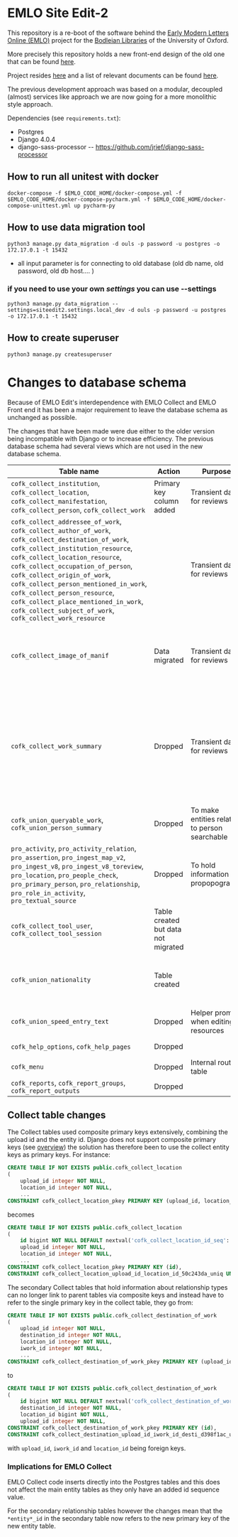 # EMLO Site Edit-2
This repository is a re-boot of the software behind the 
[Early Modern Letters Online (EMLO)](http://emlo.bodleian.ox.ac.uk/home) project for the 
[Bodleian Libraries](https://www.bodleian.ox.ac.uk/home) of the University of Oxford. 

More precisely this repository holds a new front-end design of the old one that can be found 
[here](https://github.com/culturesofknowledge/site-edit).

Project resides [here](https://github.com/culturesofknowledge/emlo-project/projects) and a list of relevant documents
can be found [here](https://github.com/culturesofknowledge/emlo-project/wiki/List-of-Documents).

The previous development approach was based on a modular, decoupled (almost) services like approach we are now
going for a more monolithic style approach.

Dependencies (see `requirements.txt`):
* Postgres
* Django 4.0.4
* django-sass-processor -- https://github.com/jrief/django-sass-processor

How to run all unitest with docker 
------------------------------------
```shell
docker-compose -f $EMLO_CODE_HOME/docker-compose.yml -f $EMLO_CODE_HOME/docker-compose-pycharm.yml -f $EMLO_CODE_HOME/docker-compose-unittest.yml up pycharm-py
```

How to use data migration tool
--------------------------------------

```shell
python3 manage.py data_migration -d ouls -p password -u postgres -o 172.17.0.1 -t 15432
```
* all input parameter is for connecting to old database (old db name, old password, old db host....  )

### if you need to use your own *settings* you can use --settings
```shell
python3 manage.py data_migration --settings=siteedit2.settings.local_dev -d ouls -p password -u postgres -o 172.17.0.1 -t 15432
```

How to create superuser 
----------------------------------
```shell
python3 manage.py createsuperuser
```


# Changes to database schema

Because of EMLO Edit's interdependence with EMLO Collect and EMLO Front end it has been a major requirement to
leave the database schema as unchanged as possible.

The changes that have been made were due either to the older version being incompatible with Django or to increase
efficiency. The previous database schema had several views which are not used in the new database schema.



| Table name                                                                                                                                                                                                                                                                                                                                                                                                                    | Action                              | Purpose                                       | Comment                                                                                                                                                                                                                                                                                                                                                                                    |
|-------------------------------------------------------------------------------------------------------------------------------------------------------------------------------------------------------------------------------------------------------------------------------------------------------------------------------------------------------------------------------------------------------------------------------|-------------------------------------|-----------------------------------------------|--------------------------------------------------------------------------------------------------------------------------------------------------------------------------------------------------------------------------------------------------------------------------------------------------------------------------------------------------------------------------------------------|
| `cofk_collect_institution`, `cofk_collect_location`, `cofk_collect_manifestation`, `cofk_collect_person`, `cofk_collect_work`                                                                                                                                                                                                                                                                                                 | Primary key column added            | Transient data for reviews                    | 5 main entity collect tables. See discussion below under Collect tables changes                                                                                                                                                                                                                                                                                                            |
| `cofk_collect_addressee_of_work`, `cofk_collect_author_of_work`, `cofk_collect_destination_of_work`, `cofk_collect_institution_resource`, `cofk_collect_location_resource`, `cofk_collect_occupation_of_person`, `cofk_collect_origin_of_work`, `cofk_collect_person_mentioned_in_work`, `cofk_collect_person_resource`, `cofk_collect_place_mentioned_in_work`, `cofk_collect_subject_of_work`, `cofk_collect_work_resource` |                                     | Transient data for reviews                    | 12 secondary relationship tables. See discussion below under Collect tables changes                                                                                                                                                                                                                                                                                                        |
| `cofk_collect_image_of_manif`                                                                                                                                                                                                                                                                                                                                                                                                 | Data migrated                       | Transient data for reviews                    | A secondary table seemingly not used. All `iwork_ids` are null and all `image_filename` values are of the format "012r" or "012v". There are 25,868 records in this table. Because there are no linked works in this table there is no unique constraint set.                                                                                                                              |
| `cofk_collect_work_summary`                                                                                                                                                                                                                                                                                                                                                                                                   | Dropped                             | Transient data for reviews                    | In the old database there is the function `dbf_cofk_collect_write_work_summary` which is called in `upload_import2Postgres.php` serving a compatible function to `cofk_union_queryable_work` and `cofk_union_person_summary`. Note that this is only called via EMLO Edit which explains the difference of records between CofkCollectwork (330.361) and CofkCollectWorkSummary (288.498). |
| `cofk_union_queryable_work`, `cofk_union_person_summary`                                                                                                                                                                                                                                                                                                                                                                      | Dropped                             | To make entities related to person searchable | Related entities made searchable using joins                                                                                                                                                                                                                                                                                                                                               |
| `pro_activity`, `pro_activity_relation`, `pro_assertion`, `pro_ingest_map_v2`, `pro_ingest_v8`, `pro_ingest_v8_toreview`, `pro_location`, `pro_people_check`, `pro_primary_person`, `pro_relationship`, `pro_role_in_activity`, `pro_textual_source`                                                                                                                                                                          | Dropped                             | To hold information on propopography          |                                                                                                                                                                                                                                                                                                                                                                                            |
| `cofk_collect_tool_user`, `cofk_collect_tool_session`                                                                                                                                                                                                                                                                                                                                                                         | Table created but data not migrated |                                               | User table only holds one row, session table is empty.                                                                                                                                                                                                                                                                                                                                     |
| `cofk_union_nationality`                                                                                                                                                                                                                                                                                                                                                                                                      | Table created                       |                                               | Table holds no data in original schema. No references in new codebase. There is `nationality.php` and relationship type `RELTYPE_PERSON_MEMBER_OF_NATIONALITY` in old codebase.                                                                                                                                                                                                            |    
| `cofk_union_speed_entry_text`                                                                                                                                                                                                                                                                                                                                                                                                 | Dropped                             | Helper prompt when editing resources          | Old table holds 19 rows. Replaced with JS prompts in forms.                                                                                                                                                                                                                                                                                                                                |
| `cofk_help_options`, `cofk_help_pages`                                                                                                                                                                                                                                                                                                                                                                                        | Dropped                             |                                               | Both tables are empty and not referenced in old codebase.                                                                                                                                                                                                                                                                                                                                  |
| `cofk_menu`                                                                                                                                                                                                                                                                                                                                                                                                                   | Dropped                             | Internal routing table                        | Hierarchical routing table with 182 rows.                                                                                                                                                                                                                                                                                                                                                  |
| `cofk_reports`, `cofk_report_groups`, `cofk_report_outputs`                                                                                                                                                                                                                                                                                                                                                                   | Dropped                             |                                               | All three tables empty.                                                                                                                                                                                                                                                                                                                                                                    |

## Collect table changes
The Collect tables used composite primary keys extensively, combining the upload id and the entity id.
Django does not support composite primary keys (see [overview](https://code.djangoproject.com/wiki/MultipleColumnPrimaryKeys))
the solution has therefore been to use the collect entity keys as primary keys. For instance:

```sql
CREATE TABLE IF NOT EXISTS public.cofk_collect_location
(
    upload_id integer NOT NULL,
    location_id integer NOT NULL,
    ...
CONSTRAINT cofk_collect_location_pkey PRIMARY KEY (upload_id, location_id),
```

becomes

```sql
CREATE TABLE IF NOT EXISTS public.cofk_collect_location
(
    id bigint NOT NULL DEFAULT nextval('cofk_collect_location_id_seq'::regclass),
    upload_id integer NOT NULL,
    location_id integer NOT NULL,
    ...
CONSTRAINT cofk_collect_location_pkey PRIMARY KEY (id),
CONSTRAINT cofk_collect_location_upload_id_location_id_50c243da_uniq UNIQUE (upload_id, location_id),
```

The secondary Collect tables that hold information about relationship types can no longer link to parent tables via
composite keys and instead have to refer to the single primary key in the collect table, they go from:

```sql
CREATE TABLE IF NOT EXISTS public.cofk_collect_destination_of_work
(
    upload_id integer NOT NULL,
    destination_id integer NOT NULL,
    location_id integer NOT NULL,
    iwork_id integer NOT NULL,
    ...
CONSTRAINT cofk_collect_destination_of_work_pkey PRIMARY KEY (upload_id, iwork_id, destination_id),
```

to 

```sql
CREATE TABLE IF NOT EXISTS public.cofk_collect_destination_of_work
(
    id bigint NOT NULL DEFAULT nextval('cofk_collect_destination_of_work_id_seq'::regclass),
    destination_id integer NOT NULL,
    location_id bigint NOT NULL,
    upload_id integer NOT NULL,
CONSTRAINT cofk_collect_destination_of_work_pkey PRIMARY KEY (id),
CONSTRAINT cofk_collect_destination_upload_id_iwork_id_desti_d398f1ac_uniq UNIQUE (upload_id, iwork_id, destination_id),
```

with `upload_id`, `iwork_id` and `location_id` being foreign keys.

### Implications for EMLO Collect

EMLO Collect code inserts directly into the Postgres tables and this does not affect the main entity tables as they only
have an added id sequence value.

For the secondary relationship tables however the changes mean that the `*entity*_id` in the secondary table now refers
to the new primary key of the new entity table.